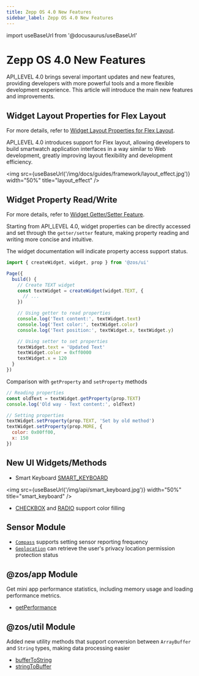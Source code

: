 ```yaml
---
title: Zepp OS 4.0 New Features
sidebar_label: Zepp OS 4.0 New Features
---
```


import useBaseUrl from '@docusaurus/useBaseUrl'

# Zepp OS 4.0 New Features

API_LEVEL 4.0 brings several important updates and new features, providing developers with more powerful tools and a more flexible development experience. This article will introduce the main new features and improvements.

## Widget Layout Properties for Flex Layout

For more details, refer to [Widget Layout Properties for Flex Layout](../../guides/framework/device/layout.md).

API_LEVEL 4.0 introduces support for Flex layout, allowing developers to build smartwatch application interfaces in a way similar to Web development, greatly improving layout flexibility and development efficiency.

<img src={useBaseUrl('/img/docs/guides/framework/layout_effect.jpg')} width="50%" title="layout_effect" />

## Widget Property Read/Write

For more details, refer to [Widget Getter/Setter Feature](../../reference/device-app-api/newAPI/ui/gettersetter.mdx).

Starting from API_LEVEL 4.0, widget properties can be directly accessed and set through the `getter/setter` feature, making property reading and writing more concise and intuitive.

The widget documentation will indicate property access support status.

```js
import { createWidget, widget, prop } from '@zos/ui'

Page({
  build() {
    // Create TEXT widget
    const textWidget = createWidget(widget.TEXT, {
      // ...
    })

    // Using getter to read properties
    console.log('Text content:', textWidget.text)
    console.log('Text color:', textWidget.color)
    console.log('Text position:', textWidget.x, textWidget.y)

    // Using setter to set properties
    textWidget.text = 'Updated Text'
    textWidget.color = 0xff0000
    textWidget.x = 120
  }
})
```

Comparison with `getProperty` and `setProperty` methods

```js
// Reading properties
const oldText = textWidget.getProperty(prop.TEXT)
console.log('Old way - Text content:', oldText)

// Setting properties
textWidget.setProperty(prop.TEXT, 'Set by old method')
textWidget.setProperty(prop.MORE, {
  color: 0x00ff00,
  x: 150
})
```

## New UI Widgets/Methods

- Smart Keyboard [SMART_KEYBOARD](../../reference/device-app-api/newAPI/ui/widget/SMART_KEYBOARD.mdx)

<img src={useBaseUrl('/img/api/smart_keyboard.jpg')} width="50%" title="smart_keyboard" />

- [CHECKBOX](../../reference/device-app-api/newAPI/ui/widget/CHECKBOX_GROUP.mdx) and [RADIO](../../reference/device-app-api/newAPI/ui/widget/RADIO_GROUP.mdx) support color filling

## Sensor Module

- [`Compass`](../../reference/device-app-api/newAPI/sensor/Compass.mdx) supports setting sensor reporting frequency
- [`Geolocation`](../../reference/device-app-api/newAPI/sensor/Geolocation.mdx) can retrieve the user's privacy location permission protection status

## @zos/app Module

Get mini app performance statistics, including memory usage and loading performance metrics.

- [getPerformance](../../reference/device-app-api/newAPI/app/getPerformance.mdx)

## @zos/util Module

Added new utility methods that support conversion between `ArrayBuffer` and `String` types, making data processing easier

- [bufferToString](../../reference/device-app-api/newAPI/utils/bufferToString.mdx)
- [stringToBuffer](../../reference/device-app-api/newAPI/utils/stringToBuffer.mdx)

